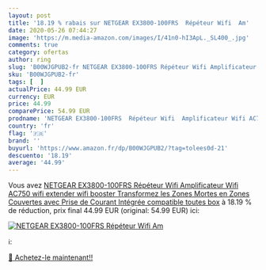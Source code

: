 ```yaml
---
layout: post
title: '18.19 % rabais sur NETGEAR EX3800-100FRS  Répéteur Wifi  Am'
date: 2020-05-26 07:44:27
image: 'https://m.media-amazon.com/images/I/41n0-hI3ApL._SL400_.jpg'
comments: true
category: ofertas
author: ring
slug: 'B00WJGPUB2-fr NETGEAR EX3800-100FRS Répéteur Wifi Amplificateur Wifi...'
sku: 'B00WJGPUB2-fr'
tags: [  ]
actualPrice: 44.99 EUR
currency: EUR
price: 44.99
comparePrice: 54.99 EUR
prodname: 'NETGEAR EX3800-100FRS  Répéteur Wifi  Amplificateur Wifi AC750  wifi extender   wifi booster   Transformez les Zones Mortes en Zones Couvertes  avec Prise de Courant Intégrée   compatible toutes box'
country: 'fr'
flag: '🇫🇷'
brand: ''
buyurl: 'https://www.amazon.fr/dp/B00WJGPUB2/?tag=tolees0d-21'
descuento: '18.19'
average: '44.99'
---
```


Vous avez [NETGEAR EX3800-100FRS  Répéteur Wifi  Amplificateur Wifi AC750  wifi extender   wifi booster   Transformez les Zones Mortes en Zones Couvertes  avec Prise de Courant Intégrée   compatible toutes box](https://www.amazon.fr/dp/B00WJGPUB2/?tag=tolees0d-21)  à  18.19 % de réduction, prix final  44.99 EUR (original: 54.99 EUR) ici:

[![NETGEAR EX3800-100FRS  Répéteur Wifi  Am](https://m.media-amazon.com/images/I/41n0-hI3ApL._SL400_.jpg)](https://www.amazon.fr/dp/B00WJGPUB2/?tag=tolees0d-21)

ℹ️:


[🛒 Achetez-le maintenant!!](https://www.amazon.fr/dp/B00WJGPUB2/?tag=tolees0d-21)
